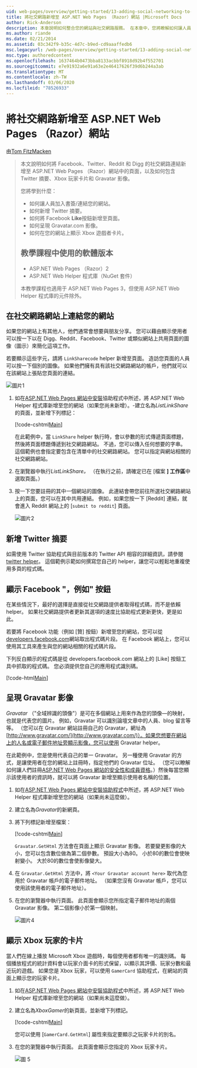 ```yaml
---
uid: web-pages/overview/getting-started/13-adding-social-networking-to-your-web-site
title: 將社交網路新增至 ASP.NET Web Pages （Razor）網站 |Microsoft Docs
author: Rick-Anderson
description: 本章說明如何整合您的網站與社交網路服務。 在本章中，您將瞭解如何讓人員將您的網站加上書簽/連結 。
ms.author: riande
ms.date: 02/21/2014
ms.assetid: 03c342f9-b35c-4d7c-b9ed-cd9aaaffedb6
msc.legacyurl: /web-pages/overview/getting-started/13-adding-social-networking-to-your-web-site
msc.type: authoredcontent
ms.openlocfilehash: 1637464b0473bba8133acbbf8918d92b4f552701
ms.sourcegitcommit: e7e91932a6e91a63e2e46417626f39d6b244a3ab
ms.translationtype: MT
ms.contentlocale: zh-TW
ms.lasthandoff: 03/06/2020
ms.locfileid: "78526933"
---
```

# <a name="adding-social-networking-to-aspnet-web-pages-razor-sites"></a>將社交網路新增至 ASP.NET Web Pages （Razor）網站

由[Tom FitzMacken](https://github.com/tfitzmac)

> 本文說明如何將 Facebook、Twitter、Reddit 和 Digg 的社交網路連結新增至 ASP.NET Web Pages （Razor）網站中的頁面，以及如何包含 Twitter 摘要、Xbox 玩家卡片和 Gravatar 影像。
> 
> 您將學到什麼：
> 
> - 如何讓人員加入書簽/連結您的網站。
> - 如何新增 Twitter 摘要。
> - 如何將 Facebook **Like**按鈕新增至頁面。
> - 如何呈現 Gravatar.com 影像。
> - 如何在您的網站上顯示 Xbox 遊戲者卡片。
>   
> 
> ## <a name="software-versions-used-in-the-tutorial"></a>教學課程中使用的軟體版本
> 
> 
> - ASP.NET Web Pages （Razor）2
> - ASP.NET Web Helper 程式庫（NuGet 套件）
>   
> 
> 本教學課程也適用于 ASP.NET Web Pages 3，但使用 ASP.NET Web Helper 程式庫的元件除外。

<a id="Linking_Your_Website"></a>
## <a name="linking-your-website-on-social-networking-sites"></a>在社交網路網站上連結您的網站

如果您的網站上有其他人，他們通常會想要與朋友分享。 您可以藉由顯示使用者可以按一下以在 Digg、Reddit、Facebook、Twitter 或類似網站上共用頁面的圖像（圖示）來簡化這項工作。

若要顯示這些字元，請將 `LinkSharecode` helper 新增至頁面。 造訪您頁面的人員可以按一下個別的圖像。 如果他們擁有具有該社交網路網站的帳戶，他們就可以在該網站上張貼您頁面的連結。

![圖片1](13-adding-social-networking-to-your-web-site/_static/image1.jpg)

1. 如在[ASP.NET Web Pages 網站中安裝](https://go.microsoft.com/fwlink/?LinkId=252372)協助程式中所述，將 ASP.NET Web Helper 程式庫新增至您的網站（如果您尚未新增）。-建立名為*ListLinkShare*的頁面，並新增下列標記：

    [!code-cshtml[Main](13-adding-social-networking-to-your-web-site/samples/sample1.cshtml)]

    在此範例中，當 `LinkShare` helper 執行時，會以參數的形式傳遞頁面標題，然後將頁面標題傳遞到社交網路網站。 不過，您可以傳入任何想要的字串。 這個範例也會指定要包含在清單中的社交網路網站。 您可以指定與網站相關的社交網路網站。
2. 在瀏覽器中執行*ListLinkShare。* （在執行之前，請確定已在 [檔案 **] 工作區**中選取頁面。）
3. 按一下您要註冊的其中一個網站的圖像。 此連結會帶您前往所選社交網路網站上的頁面，您可以在其中共用連結。 例如，如果您按一下 [Reddit] 連結，就會進入 Reddit 網站上的 [`submit to reddit`] 頁面。

     ![圖片2](13-adding-social-networking-to-your-web-site/_static/image2.jpg)

<a id="Adding_a_Twitter_Feed"></a>
## <a name="adding-a-twitter-feed"></a>新增 Twitter 摘要

如需使用 Twitter 協助程式與目前版本的 Twitter API 相容的詳細資訊，請參閱[twitter helper](../ui-layouts-and-themes/twitter-helper.md)。 這個範例示範如何撰寫您自己的 helper，讓您可以輕鬆地重複使用多頁的程式碼。

<a id="Displaying_a_Facebook_Button"></a>
## <a name="displaying-a-facebook-quotlikequot-button"></a>顯示 Facebook &quot;，例如&quot; 按鈕

在某些情況下，最好的選擇是直接從社交網路提供者取得程式碼，而不是依賴 helper。 如果社交網路提供者更新其選項的速度比協助程式更新更快，更是如此。

若要將 Facebook 功能（例如 [贊] 按鈕）新增至您的網站，您可以從[developers.facebook.com](https://developers.facebook.com/)網站取出程式碼片段。 在 Facebook 網站上，您可以使用其工具來產生與您的網站相關的程式碼片段。

下列反白顯示的程式碼是從 developers.facebook.com 網站上的 [Like] 按鈕工具中抓取的程式碼。 您必須提供您自己的應用程式識別碼。

[!code-html[Main](13-adding-social-networking-to-your-web-site/samples/sample2.html?highlight=7-14,16-17)]

<a id="Rendering_a_Gravatar_Image"></a>
## <a name="rendering-a-gravatar-image"></a>呈現 Gravatar 影像

*Gravatar* （&quot;全域辨識的頭像&quot;）是可在多個網站上用來作為您的頭像&#8212;的映射，也就是代表您的圖片。 例如，Gravatar 可以識別論壇文章中的人員、blog 留言等等。 （您可以在 Gravatar 網站註冊自己的 Gravatar，網址為[http://www.gravatar.com/](http://www.gravatar.com/)）。如果您想要在網站上的人名或電子郵件地址旁顯示影像，您可以使用 Gravatar helper。

在此範例中，您是使用代表自己的單一 Gravatar。 另一種使用 Gravatar 的方式，是讓使用者在您的網站上註冊時，指定他們的 Gravatar 位址。 （您可以瞭解如何讓人們註冊[ASP.NET Web Pages 網站的安全性和成員資格](https://go.microsoft.com/fwlink/?LinkId=202904)。）然後每當您顯示該使用者的資訊時，就可以將 Gravatar 新增至顯示使用者名稱的位置。

1. 如在[ASP.NET Web Pages 網站中安裝協助程式](https://go.microsoft.com/fwlink/?LinkId=252372)中所述，將 ASP.NET Web Helper 程式庫新增至您的網站（如果尚未這麼做）。
2. 建立名為*Gravatar*的新網頁。
3. 將下列標記新增至檔案： 

    [!code-cshtml[Main](13-adding-social-networking-to-your-web-site/samples/sample3.cshtml)]

    `Gravatar.GetHtml` 方法會在頁面上顯示 Gravatar 影像。 若要變更影像的大小，您可以包含數位做為第二個參數。 預設大小為80。 小於80的數位會使映射變小。 大於80的數位會使影像變大。
4. 在 `Gravatar.GetHtml` 方法中，將 `<Your Gravatar account here>` 取代為您用於 Gravatar 帳戶的電子郵件地址。 （如果您沒有 Gravatar 帳戶，您可以使用該使用者的電子郵件地址）。
5. 在您的瀏覽器中執行頁面。 此頁面會顯示您所指定電子郵件地址的兩個 Gravatar 影像。 第二個影像小於第一個映射。 

    ![圖片4](13-adding-social-networking-to-your-web-site/_static/image3.jpg)

<a id="Displaying_an_Xbox_Gamer_Card"></a>
## <a name="displaying-an-xbox-gamer-card"></a>顯示 Xbox 玩家的卡片

當人們在線上播放 Microsoft Xbox 遊戲時，每個使用者都有唯一的識別碼。 每個播放程式的統計資料會以玩家介面卡的形式保留，以顯示其評價、玩家分數和最近玩的遊戲。 如果您是 Xbox 玩家，可以使用 `GamerCard` 協助程式，在網站的頁面上顯示您的玩家卡片。

1. 如在[ASP.NET Web Pages 網站中安裝協助程式](https://go.microsoft.com/fwlink/?LinkId=252372)中所述，將 ASP.NET Web Helper 程式庫新增至您的網站（如果尚未這麼做）。
2. 建立名為*XboxGamer*的新頁面，並新增下列標記。

    [!code-cshtml[Main](13-adding-social-networking-to-your-web-site/samples/sample4.cshtml)]

    您可以使用 [`GamerCard.GetHtml`] 屬性來指定要顯示之玩家卡片的別名。
3. 在您的瀏覽器中執行頁面。 此頁面會顯示您指定的 Xbox 玩家卡片。

    ![圖 5](13-adding-social-networking-to-your-web-site/_static/image4.jpg)
